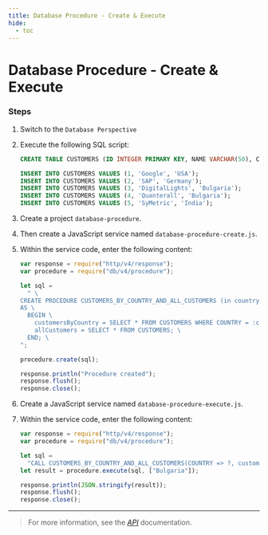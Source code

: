 ```yaml
---
title: Database Procedure - Create & Execute
hide:
  - toc
---
```


# Database Procedure - Create & Execute

### Steps

1. Switch to the `Database Perspective`
1. Execute the following SQL script:

   ```sql
   CREATE TABLE CUSTOMERS (ID INTEGER PRIMARY KEY, NAME VARCHAR(50), COUNTRY VARCHAR(50));

   INSERT INTO CUSTOMERS VALUES (1, 'Google', 'USA');
   INSERT INTO CUSTOMERS VALUES (2, 'SAP', 'Germany');
   INSERT INTO CUSTOMERS VALUES (3, 'DigitalLights', 'Bulgaria');
   INSERT INTO CUSTOMERS VALUES (4, 'Quanterall', 'Bulgaria');
   INSERT INTO CUSTOMERS VALUES (5, 'SyMetric', 'India');
   ```

1. Create a project `database-procedure`.
1. Then create a JavaScript service named `database-procedure-create.js`.
1. Within the service code, enter the following content:

   ```javascript
   var response = require("http/v4/response");
   var procedure = require("db/v4/procedure");

   let sql =
     " \
   CREATE PROCEDURE CUSTOMERS_BY_COUNTRY_AND_ALL_CUSTOMERS (in country varchar(50), out customersByCountry CUSTOMERS, out allCustomers CUSTOMERS) \
   AS \
     BEGIN \
       customersByCountry = SELECT * FROM CUSTOMERS WHERE COUNTRY = :country; \
       allCustomers = SELECT * FROM CUSTOMERS; \
     END; \
   ";

   procedure.create(sql);

   response.println("Procedure created");
   response.flush();
   response.close();
   ```

1. Create a JavaScript service named `database-procedure-execute.js`.
1. Within the service code, enter the following content:

   ```javascript
   var response = require("http/v4/response");
   var procedure = require("db/v4/procedure");

   let sql =
     "CALL CUSTOMERS_BY_COUNTRY_AND_ALL_CUSTOMERS(COUNTRY => ?, customersByCountry => ?, allCustomers => ?)";
   let result = procedure.execute(sql, ["Bulgaria"]);

   response.println(JSON.stringify(result));
   response.flush();
   response.close();
   ```

---

> For more information, see the _[API](../../api/)_ documentation.
